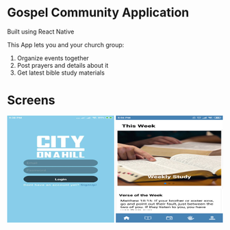 # Gospel Community Application 
Built using React Native

This App lets you and your church group:
1. Organize events together
2. Post prayers and details about it
3. Get latest bible study materials

# Screens
<div class="row">
	<img src="images/frontLoginScreen.jpg" height="250px" width="250px">
	<img src="images/homeScreen.png" height="250px" width="250px">
</div>
